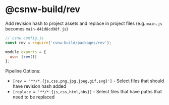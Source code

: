 # @csnw-build/rev

Add revision hash to project assets and replace in project files (e.g. `main.js` becomes `main-d41d8cd98f.js`)

```js
// csnw.config.js
const rev = require('csnw-build/packages/rev');

module.exports = {
  use: [rev()]
};
```

Pipeline Options:

* `[rev = '**/*.{js,css,png,jpg,jpeg,gif,svg}']` - Select files that should have revision hash added
* `[replace = '**/*.{js,css,html,hbs}]` - Select files that have paths that need to be replaced
